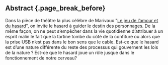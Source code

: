 ## Abstract {.page_break_before}

Dans la pièce de théâtre la plus célèbre de Marivaux "[Le jeu de l’amour et du hasard](https://fr.wikipedia.org/wiki/Le_Jeu_de_l%27amour_et_du_hasard)", on invite le hasard à guider le destin des personnages. De la même façon, on ne peut s’empêcher dans la vie quotidienne d’attribuer à un esprit malin le fait que la tartine tombe du côté de la confiture ou alors que la prise USB n’est pas dans le bon sens que le cable. Est-ce que le hasard est d’une nature différente du reste des processus qui gouvernent les lois de la nature ? Est-ce que le hasard joue un rôle jusque dans le fonctionnement de notre cerveau?

